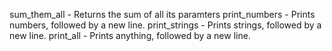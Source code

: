 sum_them_all - Returns the sum of all its paramters
print_numbers - Prints numbers, followed by a new line.
print_strings - Prints strings, followed by a new line.
print_all - Prints anything, followed by a new line.